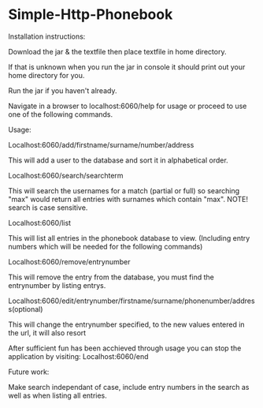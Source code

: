 # Simple-Http-Phonebook

Installation instructions:

Download the jar & the textfile then place textfile in home directory. 

If that is unknown when you run the jar in console it should print out your home directory for you.

Run the jar if you haven't already.

Navigate in a browser to localhost:6060/help for usage or proceed to use one of the following commands.

Usage:

Localhost:6060/add/firstname/surname/number/address 

This will add a user to the database and sort it in alphabetical order.

Localhost:6060/search/searchterm

This will search the usernames for a match (partial or full) so searching "max" would return all entries with surnames which contain "max". NOTE! search is case sensitive.

Localhost:6060/list

This will list all entries in the phonebook database to view. (Including entry numbers which will be needed for the following commands)

Localhost:6060/remove/entrynumber

This will remove the entry from the database, you must find the entrynumber by listing entrys.

Localhost:6060/edit/entrynumber/firstname/surname/phonenumber/address(optional)

This will change the entrynumber specified, to the new values entered in the url, it will also resort 

After sufficient fun has been acchieved through usage you can stop the application by visiting: Localhost:6060/end

Future work:

Make search independant of case, include entry numbers in the search as well as when listing all entries.

